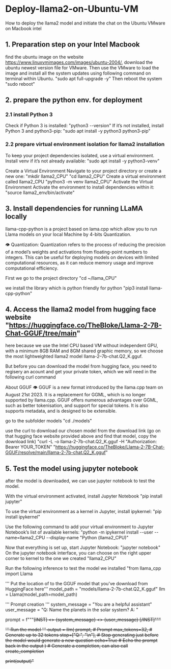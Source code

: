 # Deploy-llama2-on-Ubuntu-VM
How to deploy the llama2 model and initiate the chat on the Ubuntu VMware on Macbook intel

## 1. Preparation step on your Intel Macbook
find the ubuntu image on the website https://www.linuxvmimages.com/images/ubuntu-2004/, download the ubuntu newest version file for VMware.
Then use the VMware to load the image and install all the system updates using following command on terminal within Ubuntu.
"sudo apt full-upgrade -y"
Then reboot the system
"sudo reboot"

## 2. prepare the python env. for deployment

### 2.1 install Python 3
Check if Python 3 is installed:
"python3 --version"
If it’s not installed, install Python 3 and python3-pip:
"sudo apt install -y python3 python3-pip"

### 2.2 prepare virtual environment isolation for llama2 installation
To keep your project dependencies isolated, use a virtual environment. Install venv if it’s not already available:
"sudo apt install -y python3-venv"

Create a Virtual Environment
Navigate to your project directory or create a new one:
"mkdir llama2_CPU"
"cd llama2_CPU"
Create a virtual environment called llama2_CPU
"python3 -m venv llama2_CPU"
Activate the Virtual Environment
Activate the environment to install dependencies within it:
"source llama2_env/bin/activate"

## 3. Install dependencies for running LLaMA locally
llama-cpp-python is a project based on lama.cpp which allow you to run Llama models on your local Machine by 4-bits Quantization.

👁️ Quantization: Quantization refers to the process of reducing the precision of a model’s weights and activations from floating-point numbers to integers. This can be useful for deploying models on devices with limited computational resources, as it can reduce memory usage and improve computational efficiency.

First we go to the project directory
"cd ~/llama_CPU"

we install the library which is python friendly for python
"pip3 install llama-cpp-python"

## 4. Access the llama2 model from hugging face website "https://huggingface.co/TheBloke/Llama-2-7B-Chat-GGUF/tree/main"
here because we use the Intel CPU based VM without independent GPU, with a minimum 8GB RAM and 8GM shared graphic memory, so we choose the most lightweighted llama2 model llama-2–7b-chat.Q2_K.gguf.

But before you can download the model from hugging face, you need to regisery an acount and get your private token, which we will need in the following curl command

About GGUF
👁️ GGUF is a new format introduced by the llama.cpp team on August 21st 2023. It is a replacement for GGML, which is no longer supported by llama.cpp. GGUF offers numerous advantages over GGML, such as better tokenisation, and support for special tokens. It is also supports metadata, and is designed to be extensible.

go to the subfolder models
"cd ./models"

use the curl to download our chosen model from the download link (go on that hugging face website provided above and find that model, copy the download link)
"curl -L -o llama-2-7b-chat.Q2_K.gguf -H "Authorization: Bearer YOUR_TOKEN" "https://huggingface.co/TheBloke/Llama-2-7B-Chat-GGUF/resolve/main/llama-2-7b-chat.Q2_K.gguf"

## 5. Test the model using jupyter notebook
after the model is downloaded, we can use jupyter notebook to test the model.

With the virtual environment activated, install Jupyter Notebook
"pip install jupyter"

To use the virtual environment as a kernel in Jupyter, install ipykernel:
"pip install ipykernel"

Use the following command to add your virtual environment to Jupyter Notebook’s list of available kernels:
"python -m ipykernel install --user --name=llama2_CPU --display-name "Python (llama2_CPU)"

Now that everything is set up, start Jupyter Notebook:
"jupyter notebook"
On the jupyter notebook interface, you can choose on the right upper corner to kernel to the one we created "llama2_CPU"

Run the following inference to test the model we installed
"from llama_cpp import Llama

''' Put the location of to the GGUF model that you've download from HuggingFace here'''
model_path = "models/llama-2-7b-chat.Q2_K.gguf"
llm = Llama(model_path=model_path)

''' Prompt creation '''
system_message = "You are a helpful assistant"
user_message = "Q: Name the planets in the solar system? A: "

prompt = f"""<s>[INST] <<SYS>>
{system_message}
<</SYS>>
{user_message} [/INST]"""

''' Run the model '''
output = llm(
  prompt, # Prompt
  max_tokens=32, # Generate up to 32 tokens
  stop=["Q:", "\n"], # Stop generating just before the model would generate a new question
  echo=True # Echo the prompt back in the output
) # Generate a completion, can also call create_completion

print(output)"

